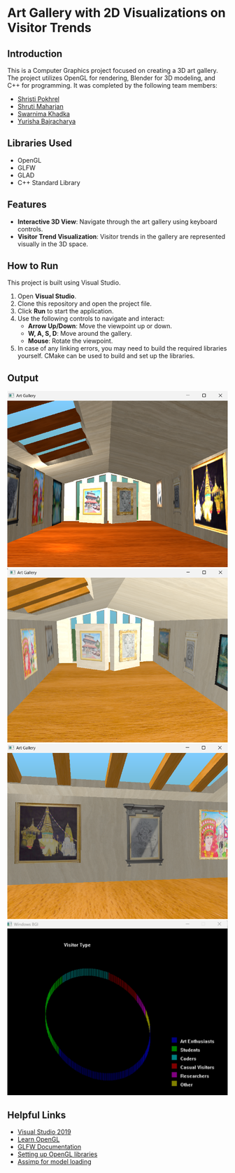 # Art Gallery with 2D Visualizations on Visitor Trends

## Introduction
This is a Computer Graphics project focused on creating a 3D art gallery. The project utilizes OpenGL for rendering, Blender for 3D modeling, and C++ for programming. It was completed by the following team members:


- [Shristi Pokhrel](https://github.com/Shri-29)
- [Shruti Maharjan](https://github.com/shruti-1007)
- [Swarnima Khadka](https://github.com/Swarnima-Khadka1)
- [Yurisha Bajracharya](https://github.com/yurisha-bajracharya)

## Libraries Used
- OpenGL
- GLFW
- GLAD
- C++ Standard Library

## Features
- **Interactive 3D View**: Navigate through the art gallery using keyboard controls.
- **Visitor Trend Visualization**: Visitor trends in the gallery are represented visually in the 3D space.

## How to Run
This project is built using Visual Studio.

1. Open **Visual Studio**.
2. Clone this repository and open the project file.
3. Click **Run** to start the application.
4. Use the following controls to navigate and interact:
   - **Arrow Up/Down**: Move the viewpoint up or down.
   - **W, A, S, D**: Move around the gallery.
   - **Mouse**: Rotate the viewpoint.
5. In case of any linking errors, you may need to build the required libraries yourself. CMake can be used to build and set up the libraries.

## Output
![Final Output](https://github.com/yurisha-bajracharya/Art-Gallery/blob/main/assets/1.png)
![Different view](https://github.com/yurisha-bajracharya/Art-Gallery/blob/main/assets/Screenshot%202025-02-21%20092741.png)
![Different view](https://github.com/yurisha-bajracharya/Art-Gallery/blob/main/assets/Screenshot%202025-02-21%20092811.png)
![2D visualization example](https://github.com/yurisha-bajracharya/Art-Gallery/blob/main/assets/Screenshot%202025-02-26%20183158.png)

## Helpful Links
- [Visual Studio 2019](https://visualstudio.microsoft.com/downloads/)
- [Learn OpenGL](https://learnopengl.com/)
- [GLFW Documentation](https://www.glfw.org/)
- [Setting up OpenGL libraries](https://learnopengl.com/Getting-started/Creating-a-window)
- [Assimp for model loading](https://assimp.org/)
